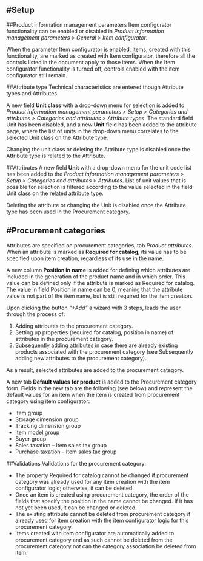 #Setup
---
##Product information management parameters
Item configurator functionality can be enabled or disabled in _Product information management parameters > General > Item configurator_. 
 
When the parameter Item configurator is enabled, items, created with this functionality, are marked as created with Item configurator, therefore all the controls listed in the document apply to those items. When the Item configurator functionality is turned off, controls enabled with the item configurator still remain.  

##Attribute type
Technical characteristics are entered though Attribute types and Attributes. 

A new field **Unit class** with a drop-down menu for selection is added to _Product information management parameters > Setup > Categories and attributes > Categories and attributes > Attribute types_. The standard field Unit has been disabled, and a new **Unit** field has been added to the attribute page, where the list of units in the drop-down menu correlates to the selected Unit class on the Attribute type.  

Changing the unit class or deleting the Attribute type is disabled once the Attribute type is related to the Attribute. 
 
##Attributes
A new field **Unit** with a drop-down menu for the unit code list has been added to the _Product information management parameters > Setup > Categories and attributes > Attributes_. List of unit values that is possible for selection is filtered according to the value selected in the field Unit class on the related attribute type.
 
Deleting the attribute or changing the Unit is disabled once the Attribute type has been used in the Procurement category.

#Procurement categories 
---

Attributes are specified on procurement categories, tab _Product attributes_. When an attribute is marked as **Required for catalog**, its value has to be specified upon item creation, regardless of its use in the name. 

A new column **Position in name** is added for defining which attributes are included in the generation of the product name and in which order. This value can be defined only if the attribute is marked as Required for catalog. The value in field Position in name can be 0, meaning that the attribute value is not part of the item name, but is still required for the item creation. 

Upon clicking the button _“+Add”_ a wizard with 3 steps, leads the user through the process of:
1. Adding attributes to the procurement category.
1. Setting up properties (required for catalog, position in name) of attributes in the procurement category.
1. [Subsequently adding attributes](https://dev.azure.com/DynamicsUIM/D365UIM/_wiki/wikis/D365UIM.wiki/39/Subsequently-adding-new-attributes-to-procurement-category?anchor=subsequently-adding-new-attributes-to-the-procurement-category) in case there are already existing products associated with the procurement category (see Subsequently adding new attributes to the procurement category).
 
As a result, selected attributes are added to the procurement category.
 
A new tab **Default values for product** is added to the Procurement category form. Fields in the new tab are the following (see below) and represent the default values for an item when the item is created from procurement category using item configurator:
- Item group
- Storage dimension group
- Tracking dimension group 
- Item model group
- Buyer group
- Sales taxation – Item sales tax group
- Purchase taxation – Item sales tax group
 
##Validations
Validations for the procurement category:
- The property Required for catalog cannot be changed if procurement category was already used for any item creation with the item configurator logic; otherwise, it can be deleted.
- Once an item is created using procurement category, the order of the fields that specify the position in the name cannot be changed. If it has not yet been used, it can be changed or deleted. 
- The existing attribute cannot be deleted from procurement category if already used for item creation with the item configurator logic for this procurement category. 
- Items created with item configurator are automatically added to procurement category and as such cannot be deleted from the procurement category not can the category association be deleted from item. 